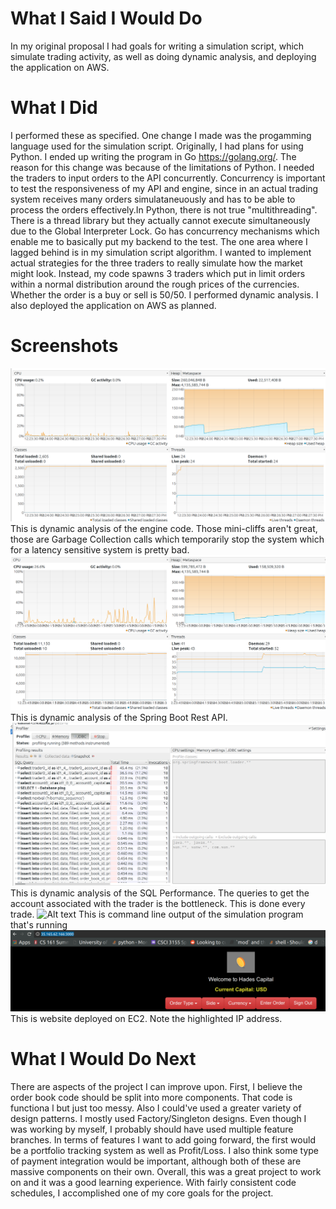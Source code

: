 # What I Said I Would Do

In my original proposal I had goals for writing a simulation script, which simulate trading activity, as well as doing dynamic
analysis, and deploying the application on AWS.

# What I Did
I performed these as specified. One change I made was the progamming language used for the simulation script. Originally,
I had plans for using Python. I ended up writing the program in Go https://golang.org/. The reason for this change was because of the
limitations of Python. I needed the traders to input orders to the API concurrently. Concurrency is important to test the responsiveness
of my API and engine, since in an actual trading system receives many orders simulataneuously and has to be able to process
the orders effectively.In Python, there is not true "multithreading". There is a thread library but they actually cannot execute simultaneously
due to the Global Interpreter Lock. Go has concurrency mechanisms which enable me to basically put my backend to the test.
The one area where I lagged behind is in my simulation script algorithm. I wanted to implement actual strategies for the three traders
to really simulate how the market might look. Instead, my code spawns 3 traders which put in limit orders within a normal distribution
around the rough prices of the currencies. Whether the order is a buy or sell is 50/50. I performed dynamic analysis.
I also deployed the application on AWS as planned.

# Screenshots
![Alt text](simulation/DynamicAnalysisOfEngine.png)
This is dynamic analysis of the engine code. Those mini-cliffs aren't great, those are Garbage Collection calls which temporarily stop the system which for a latency sensitive system is pretty bad.
![Alt text](simulation/DynamicAnalysisOfRest.png)
This is dynamic analysis of the Spring Boot Rest API.
![Alt text](simulation/sql_performance.png)
This is dynamic analysis of the SQL Performance. The queries to get the account associated with the trader is the bottleneck.
This is done every trade.
![Alt text](simulation/SimulationProgrammingRunning.png)
This is command line output of the simulation program that's running
![Alt text](simulation/ec2ip.png)
This is website deployed on EC2. Note the highlighted IP address.

# What I Would Do Next
There are aspects of the project I can improve upon. First, I believe the order book code should be split into more components. That code is functiona l but just too messy. Also I could've used a greater variety of design patterns. I mostly used Factory/Singleton designs. Even though I was working 
by myself, I probably should have used multiple feature branches. In terms of features I want to add going forward, the first would be a portfolio tracking system as well as Profit/Loss. I also think some type of payment integration would be important, although both of these are massive components on their own. Overall, this was a great project to work on and it was a good learning experience. With fairly consistent code schedules, I accomplished one of my core goals for the project.
